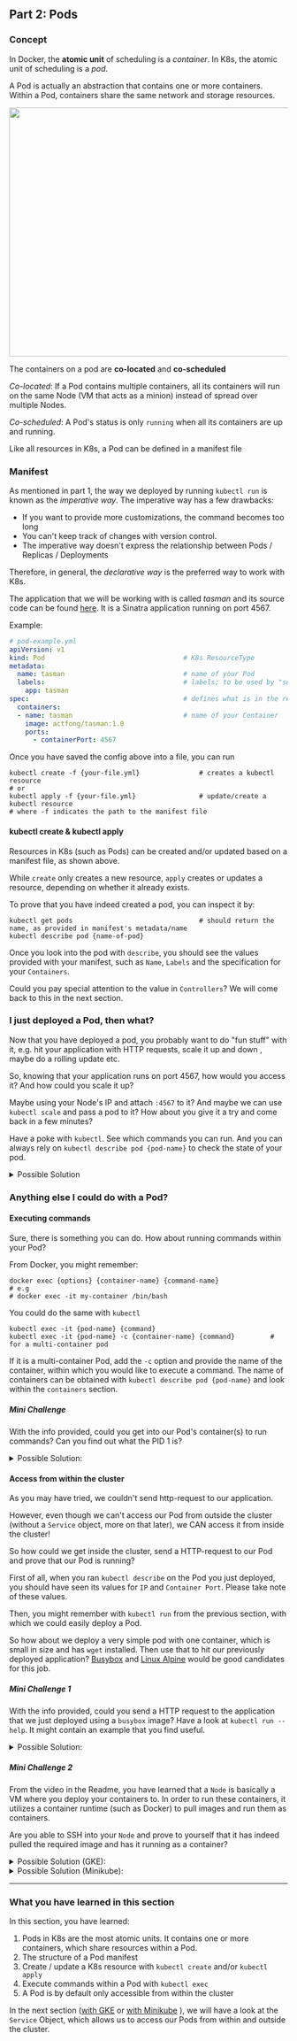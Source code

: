 ## Part 2: Pods


### Concept ###
In Docker, the **atomic unit** of scheduling is a *container*. In K8s, the atomic unit of scheduling is a *pod*.

A Pod is actually an abstraction that contains one or more containers. Within a Pod, containers share the same network and storage resources.


<img src="https://github.com/actfong/k8s-workshop/blob/master/images/k8s-pod.png?raw=true" width="600" height="450"/>


The containers on a pod are **co-located** and **co-scheduled**

*Co-located*: If a Pod contains multiple containers, all its containers will run on the same Node (VM that acts as a minion) instead of spread over multiple Nodes.

*Co-scheduled*: A Pod's status is only `running` when all its containers are up and running.


Like all resources in K8s, a Pod can be defined in a manifest file


### Manifest ###

As mentioned in part 1, the way we deployed by running `kubectl run` is known as the *imperative way*.
The imperative way has a few drawbacks:

- If you want to provide more customizations, the command becomes too long
- You can't keep track of changes with version control.
- The imperative way doesn't express the relationship between Pods / Replicas / Deployments

Therefore, in general, the *declarative way* is the preferred way to work with K8s.

The application that we will be working with is called *tasman* and its source code can be found [here](https://github.com/actfong/tasman/). It is a Sinatra application running on port 4567.

Example:

```yml
# pod-example.yml
apiVersion: v1
kind: Pod                                   # K8s ResourceType
metadata:
  name: tasman                              # name of your Pod
  labels:                                   # labels; to be used by "selectors"
    app: tasman
spec:                                       # defines what is in the resource
  containers:
  - name: tasman                            # name of your Container
    image: actfong/tasman:1.0
    ports:
      - containerPort: 4567
```

Once you have saved the config above into a file, you can run

```
kubectl create -f {your-file.yml}               # creates a kubectl resource
# or
kubectl apply -f {your-file.yml}                # update/create a kubectl resource
# where -f indicates the path to the manifest file
```

#### kubectl create & kubectl apply ####

Resources in K8s (such as Pods) can be created and/or updated based on a manifest file, as shown above.

While `create` only creates a new resource, `apply` creates or updates a resource, depending on whether it already exists.


To prove that you have indeed created a pod, you can inspect it by:

```
kubectl get pods                                # should return the name, as provided in manifest's metadata/name
kubectl describe pod {name-of-pod}
```

Once you look into the pod with `describe`, you should see the values provided with your manifest, such as `Name`, `Labels` and the specification for your `Containers`.

Could you pay special attention to the value in `Controllers`? We will come back to this in the next section.


### I just deployed a Pod, then what? ###

Now that you have deployed a pod, you probably want to do "fun stuff" with it, e.g. hit your application with HTTP requests, scale it up and down , maybe do a rolling update etc.

So, knowing that your application runs on port 4567, how would you access it? And how could you scale it up?

Maybe using your Node's IP and attach `:4567` to it? And maybe we can use `kubectl scale` and pass a pod to it? How about you give it a try and come back in a few minutes?

Have a poke with `kubectl`. See which commands you can run. And you can always rely on `kubectl describe pod {pod-name}` to check the state of your pod.

<details>
<br/>
<summary>Possible Solution</summary>
Well, here is fun fact for you. You CAN'T do any of the above! :) 
  
You can't access a Pod from outside the cluster. Neither can you can't scale a Pod. 

That is also why when it comes to web-applications, <i>no one would deploy a Pod on its own</i>.

<br/>
<img src="https://github.com/actfong/k8s-workshop/blob/master/images/seriously-who-does-that.jpg?raw=true" width="400" height="400"/>
<br/>

<p>
Because of the limitations, a Pod is meant to be deployed with higher level constructs, such as <b>ReplicationController</b> or <b>Deployment</b>. (see the next sections)
</p>

<p>
I might have wasted a few minutes of your time, letting you type a manifest etc.... But at least, for the rest of your life, you will never deploy your application as a stand-alone <i>Pod</i>
</p>
</details>


### Anything else I could do with a Pod? ###


#### Executing commands ####
Sure, there is something you can do. How about running commands within your Pod?

From Docker, you might remember:
```
docker exec {options} {container-name} {command-name}
# e.g
# docker exec -it my-container /bin/bash
```

You could do the same with `kubectl`

```
kubectl exec -it {pod-name} {command}
kubectl exec -it {pod-name} -c {container-name} {command}         # for a multi-container pod
```

If it is a multi-container Pod, add the `-c` option and provide the name of the container, within which you would like to execute a command. The name of containers can be obtained with `kubectl describe pod {pod-name}` and look within the `containers` section.


##### Mini Challenge #####

With the info provided, could you get into our Pod's container(s) to run commands? Can you find out what the PID 1 is?

<details>
<summary>Possible Solution:</summary>

<pre>
kubectl exec -it {pod-name} -- /bin/sh
# Once you are in:
ps auxf
# Does the process listed as PID 1 make sense to you?
</pre>

</details>


#### Access from within the cluster ####
As you may have tried, we couldn't send http-request to our application.

However, even though we can't access our Pod from outside the cluster (without a `Service` object, more on that later), we CAN access it from inside the cluster!

So how could we get inside the cluster, send a HTTP-request to our Pod and prove that our Pod is running?


First of all, when you ran `kubectl describe` on the Pod you just deployed, you should have seen its values for `IP` and `Container Port`. Please take note of these values.

Then, you might remember with `kubectl run` from the previous section, with which we could easily deploy a Pod.

So how about we deploy a very simple pod with one container, which is small in size and has `wget` installed. Then use that to hit our previously deployed application? [Busybox](https://hub.docker.com/_/busybox/) and [Linux Alpine](https://hub.docker.com/_/alpine/) would be good candidates for this job.


##### Mini Challenge 1 #####

With the info provided, could you send a HTTP request to the application that we just deployed using a `busybox` image?
Have a look at `kubectl run --help`. It might contain an example that you find useful.

<details>
<summary>Possible Solution:</summary>

<pre>
kubectl run -it busybox --image=busybox --restart=Never -- /bin/sh
# Once you are in the container
wget {application-ip}:{application-port}
cat {html-page}
</pre>

</details>


##### Mini Challenge 2 #####

From the video in the Readme, you have learned that a `Node` is basically a VM where you deploy your containers to. In order to run these containers, it utilizes a container runtime (such as Docker) to pull images and run them as containers.

Are you able to SSH into your `Node` and prove to yourself that it has indeed pulled the required image and has it running as a container?

<details>
<summary>Possible Solution (GKE):</summary>

<pre>
# Get a list of pods and the nodes that they are running on:
kubectl get pods -o wide
<br>
# Then use `gcloud compute ssh` (You can check Google Cloud Console for the parameters)
gcloud compute ssh {user}@{node}
<br>
# Once you have ssh'ed into the Node:
docker images                           # should list the image you deployed
docker ps                               # should list the container(s) within the pod you deployed
</pre>
</details>

<details>
<summary>Possible Solution (Minikube):</summary>
<pre>
# Minikube has a command to ssh into the Node
minikube ssh
<br>
# Once you have ssh'ed into the Node
docker images                           # should list the image you deployed
docker ps                               # should list the container(s) within the pod you deployed
</pre>
</details>

---

### What you have learned in this section ###

In this section, you have learned:

1. Pods in K8s are the most atomic units. It contains one or more containers, which share resources within a Pod.
2. The structure of a Pod manifest
3. Create / update a K8s resource with `kubectl create` and/or `kubectl apply`
4. Execute commands within a Pod with `kubectl exec`
4. A Pod is by default only accessible from within the cluster


In the next section ([with GKE](https://actfong.github.io/k8s-workshop/Part-3-ServicesWithGKE) or [with Minikube](https://actfong.github.io/k8s-workshop/Part-3-ServicesWithMinikube) ), we will have a look at the `Service` Object, which allows us to access our Pods from within and outside the cluster.
